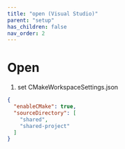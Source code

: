 ```yaml
---
title: "open (Visual Studio)"
parent: "setup"
has_children: false
nav_order: 2
---
```


# Open

1. set CMakeWorkspaceSettings.json
```json
{
  "enableCMake": true,
  "sourceDirectory": [
    "shared",
    "shared-project"
  ]
}
```